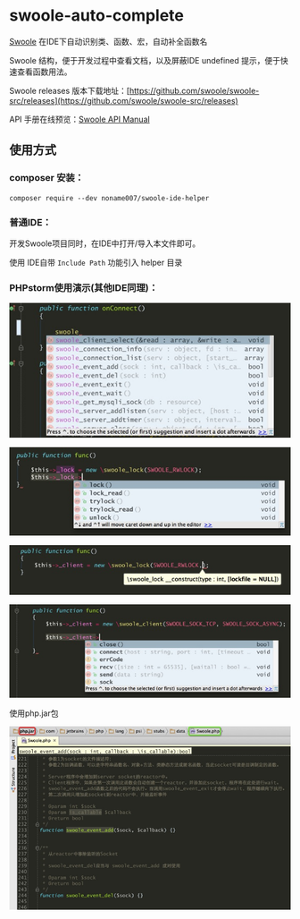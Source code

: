 swoole-auto-complete
====================

[Swoole](https://github.com/matyhtf/swoole) 在IDE下自动识别类、函数、宏，自动补全函数名

Swoole 结构，便于开发过程中查看文档，以及屏蔽IDE undefined 提示，便于快速查看函数用法。

Swoole releases 版本下载地址：[https://github.com/swoole/swoole-src/releases](https://github.com/swoole/swoole-src/releases)

API 手册在线预览：[Swoole API Manual](https://docs.phper.io/swoole/swoole-api-manual/docs/)

## 使用方式
### composer 安装：

    composer require --dev noname007/swoole-ide-helper

### 普通IDE：

开发Swoole项目同时，在IDE中打开/导入本文件即可。

使用 IDE自带 ``Include Path`` 功能引入 helper 目录

### PHPstorm使用演示(其他IDE同理)：

![demo1](./imgs/01.png "demo1")  

![demo2](./imgs/02.png "demo2")  

![demo3](./imgs/03.png "demo3")  

![demo4](./imgs/04.png "demo4")  


使用php.jar包

![demo5](./imgs/05.png "demo5")  


